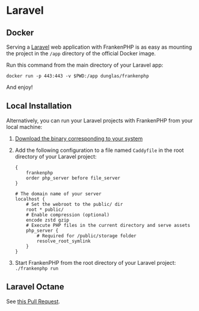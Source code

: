 # Laravel

## Docker

Serving a [Laravel](https://laravel.com) web application with FrankenPHP is as easy as mounting the project in the `/app` directory of the official Docker image.

Run this command from the main directory of your Laravel app:

```console
docker run -p 443:443 -v $PWD:/app dunglas/frankenphp
```

And enjoy!

## Local Installation

Alternatively, you can run your Laravel projects with FrankenPHP from your local machine:

1. [Download the binary corresponding to your system](https://github.com/dunglas/frankenphp/releases)
2. Add the following configuration to a file named `Caddyfile` in the root directory of your Laravel project:

    ```caddyfile
    {
        frankenphp
        order php_server before file_server
    }

    # The domain name of your server
    localhost {
        # Set the webroot to the public/ dir
        root * public/
        # Enable compression (optional)
        encode zstd gzip
        # Execute PHP files in the current directory and serve assets
        php_server {
	        # Required for /public/storage folder
            resolve_root_symlink
	    }
    }
    ```

3. Start FrankenPHP from the root directory of your Laravel project: `./frankenphp run`

## Laravel Octane

See [this Pull Request](https://github.com/laravel/octane/pull/764).
